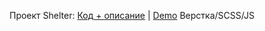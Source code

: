 Проект Shelter: [Код + описание](https://github.com/shmykovandrey/shelter) | [Demo](https://shmykovandrey.github.io/shelter/shelter/pages/main/) Верстка/SCSS/JS
